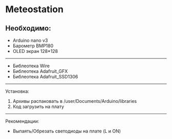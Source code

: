 # Meteostation
Необходимо:
---
* Arduino nano v3
* Барометр BMP180
* OLED экран 128*128
---
* Библеотека Wire
* Библеотека Adafruit_GFX
* Библеотека Adafruit_SSD1306
---
Установка:
1. Архивы распаковать в /user/Documents/Arduino/libraries
2. Код загрузить на плату
---
Рекомендации:
* Выпаять/Обрезать светодиоды на плате (L и ON)
